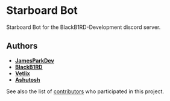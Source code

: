 # Starboard Bot

Starboard Bot for the BlackB1RD-Development discord server.

## Authors

* **[JamesParkDev](https://github.com/JamesParkDev)**
* **[BlackB1RD](https://github.com/realblackb1rd)** 
* **[Vetlix](https://github.com/Vetlix)**
* **[Ashutosh](https://github.com/Ashutosh-3601)**

See also the list of [contributors](https://github.com/BlackB1RD-Development/starboard-bot/contributors) who participated in this project.
